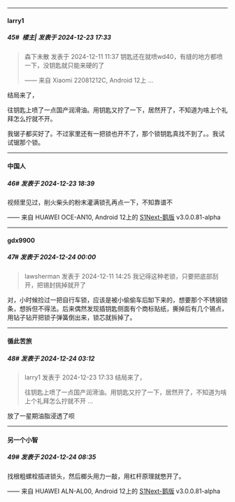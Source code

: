 ﻿
*****

####  larry1  
##### 45#         楼主| 发表于 2024-12-23 17:33

<blockquote>森下未散 发表于 2024-12-11 11:37
钥匙还在就喷wd40，有缝的地方都喷一下，没钥匙就只能来硬的了

—— 来自 Xiaomi 22081212C, Android 12上 ...</blockquote>
结局来了，

往钥匙上喷了一点国产润滑油。用钥匙又拧了一下，居然开了，不知道为啥上个礼拜怎么拧就不开。

我锯子都买好了。不过家里还有一把锁也开不了，那个锁钥匙真找不到了。。我试试锯那个锁。


*****

####  中国人  
##### 46#       发表于 2024-12-23 18:39

视频里见过，削火柴头的粉末灌满锁孔再点一下，不知靠谱不

—— 来自 HUAWEI OCE-AN10, Android 12上的 [S1Next-鹅版](https://github.com/ykrank/S1-Next/releases) v3.0.0.81-alpha


*****

####  gdx9900  
##### 47#       发表于 2024-12-24 00:00

<blockquote>lawsherman 发表于 2024-12-11 14:25
我记得这种老锁，只要把底部刮开，把锡封挑掉就开了</blockquote>
对，小时候捡过一把自行车锁，应该是被小偷偷车后缷下来的，想要那个不锈钢锁条，想拆但不得法。后来偶然发现插钥匙侧面有个商标贴纸，撕掉后有几个锡点，用钻子钻开把锁子弹簧倒出来，锁芯就拆掉了。


*****

####  循此苦旅  
##### 48#       发表于 2024-12-24 03:12

<blockquote>larry1 发表于 2024-12-23 17:33
结局来了，

往钥匙上喷了一点国产润滑油。用钥匙又拧了一下，居然开了，不知道为啥上个礼拜怎么拧就不开 ...</blockquote>
放了一星期油脂浸透了呗


*****

####  另一个小智  
##### 49#       发表于 2024-12-24 08:35

找根粗螺栓插进锁头，然后榔头用力一敲，用杠杆原理就憋开了。

—— 来自 HUAWEI ALN-AL00, Android 12上的 [S1Next-鹅版](https://github.com/ykrank/S1-Next/releases) v3.0.0.81-alpha

